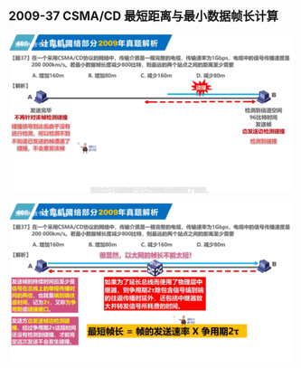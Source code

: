 ## 2009-37 CSMA/CD 最短距离与最小数据帧长计算
![2009-37-CSMA-CD-01.png](./picture/2009-37-CSMA-CD-01.png)

![2009-37-CSMA-CD-02.png](./picture/2009-37-CSMA-CD-02.png)